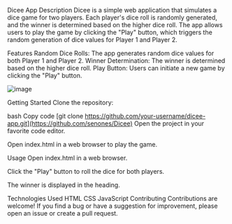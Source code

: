 Dicee App
Description
Dicee is a simple web application that simulates a dice game for two players. Each player's dice roll is randomly generated, and the winner is determined based on the higher dice roll. The app allows users to play the game by clicking the "Play" button, which triggers the random generation of dice values for Player 1 and Player 2.

Features
Random Dice Rolls: The app generates random dice values for both Player 1 and Player 2.
Winner Determination: The winner is determined based on the higher dice roll.
Play Button: Users can initiate a new game by clicking the "Play" button.


![image](https://github.com/senones/Dicee/assets/59428039/639e8474-514b-4dd6-be36-28948af15d15)


Getting Started
Clone the repository:

bash
Copy code
[git clone https://github.com/your-username/dicee-app.git](https://github.com/senones/Dicee)
Open the project in your favorite code editor.

Open index.html in a web browser to play the game.

Usage
Open index.html in a web browser.

Click the "Play" button to roll the dice for both players.

The winner is displayed in the heading.

Technologies Used
HTML
CSS
JavaScript
Contributing
Contributions are welcome! If you find a bug or have a suggestion for improvement, please open an issue or create a pull request.
